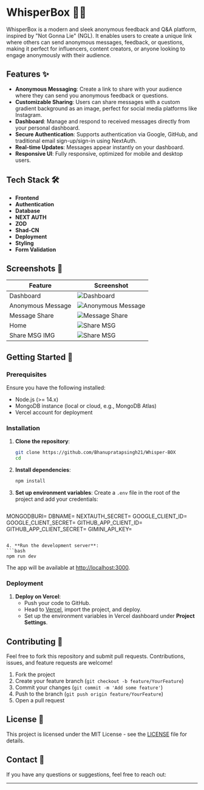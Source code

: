 
# WhisperBox 🎤💬

WhisperBox is a modern and sleek anonymous feedback and Q&A platform, inspired by "Not Gonna Lie" (NGL). It enables users to create a unique link where others can send anonymous messages, feedback, or questions, making it perfect for influencers, content creators, or anyone looking to engage anonymously with their audience.

## Features ✨

- **Anonymous Messaging**: Create a link to share with your audience where they can send you anonymous feedback or questions.
- **Customizable Sharing**: Users can share messages with a custom gradient background as an image, perfect for social media platforms like Instagram.
- **Dashboard**: Manage and respond to received messages directly from your personal dashboard.
- **Secure Authentication**: Supports authentication via Google, GitHub, and traditional email sign-up/sign-in using NextAuth.
- **Real-time Updates**: Messages appear instantly on your dashboard.
- **Responsive UI**: Fully responsive, optimized for mobile and desktop users.

## Tech Stack 🛠️

- **Frontend**
- **Authentication**
- **Database**
- **NEXT AUTH**
- **ZOD**
- **Shad-CN**
- **Deployment**
- **Styling**
- **Form Validation**

## Screenshots 📸

| Feature          | Screenshot |
|------------------|------------|
| Dashboard        | ![Dashboard](https://res.cloudinary.com/dhvkjanwa/image/upload/v1729522297/Screenshot_2024-10-21_at_20-16-41_Whisper-Box_qbhfss.png) |
| Anonymous Message | ![Anonymous Message](https://res.cloudinary.com/dhvkjanwa/image/upload/v1729522297/Screenshot_2024-10-21_at_20-18-48_Whisper-Box_db1htk.png) |
| Message Share    | ![Message Share](https://res.cloudinary.com/dhvkjanwa/image/upload/v1729522297/Screenshot_2024-10-21_at_20-16-59_Whisper-Box_aumtll.png) |
| Home     | ![Share MSG](https://res.cloudinary.com/dhvkjanwa/image/upload/v1729522298/Screenshot_2024-10-21_at_20-13-54_Whisper-Box_i96jpu.png) |
| Share MSG IMG     | ![Share MSG](https://res.cloudinary.com/dhvkjanwa/image/upload/v1729522297/Screenshot_2024-10-21_at_20-16-59_Whisper-Box_aumtll.png) |

## Getting Started 🚀

### Prerequisites

Ensure you have the following installed:

- Node.js (>= 14.x)
- MongoDB instance (local or cloud, e.g., MongoDB Atlas)
- Vercel account for deployment

### Installation

1. **Clone the repository**:
   ```bash
   git clone https://github.com/Bhanupratapsingh21/Whisper-BOX
   cd 
   ```

2. **Install dependencies**:
   ```bash
   npm install
   ```

3. **Set up environment variables**: Create a `.env` file in the root of the project and add your credentials:
   ```bash
  MONGODBURI=
  DBNAME=
  NEXTAUTH_SECRET=
  GOOGLE_CLIENT_ID=
  GOOGLE_CLIENT_SECRET=
  GITHUB_APP_CLIENT_ID=
  GITHUB_APP_CLIENT_SECRET=
  GIMINI_API_KEY=
   ```

4. **Run the development server**:
   ```bash
   npm run dev
   ```

   The app will be available at [http://localhost:3000](http://localhost:3000).

### Deployment

1. **Deploy on Vercel**:
   - Push your code to GitHub.
   - Head to [Vercel](https://vercel.com), import the project, and deploy.
   - Set up the environment variables in Vercel dashboard under **Project Settings**.

## Contributing 🤝

Feel free to fork this repository and submit pull requests. Contributions, issues, and feature requests are welcome!

1. Fork the project
2. Create your feature branch (`git checkout -b feature/YourFeature`)
3. Commit your changes (`git commit -m 'Add some feature'`)
4. Push to the branch (`git push origin feature/YourFeature`)
5. Open a pull request

## License 📄

This project is licensed under the MIT License - see the [LICENSE](LICENSE) file for details.

## Contact 📧

If you have any questions or suggestions, feel free to reach out:

---
